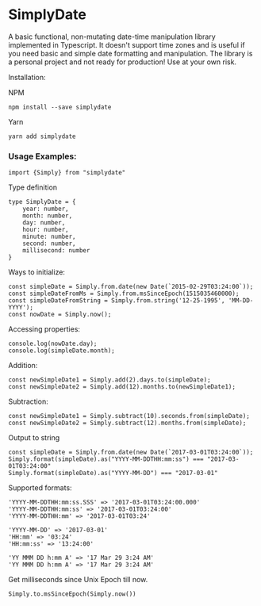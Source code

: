 # SimplyDate
A basic functional, non-mutating date-time manipulation library implemented in Typescript.
It doesn't support time zones and is useful if you need basic and simple date formatting and manipulation.
The library is a personal project and not ready for production! 
Use at your own risk.

Installation:

NPM
```
npm install --save simplydate
```

Yarn
```
yarn add simplydate
```

### Usage Examples:

````
import {Simply} from "simplydate"
````

Type definition
```
type SimplyDate = {
    year: number,
    month: number,
    day: number,
    hour: number,
    minute: number,
    second: number,
    millisecond: number
}
```

Ways to initialize:
```
const simpleDate = Simply.from.date(new Date(`2015-02-29T03:24:00`));
const simpleDateFromMs = Simply.from.msSinceEpoch(1515035460000);
const simpleDateFromString = Simply.from.string('12-25-1995', 'MM-DD-YYYY');
const nowDate = Simply.now();
```

Accessing properties:
```
console.log(nowDate.day);
console.log(simpleDate.month);
```

Addition:
```
const newSimpleDate1 = Simply.add(2).days.to(simpleDate);
const newSimpleDate2 = Simply.add(12).months.to(newSimpleDate1);

```
Subtraction:
```
const newSimpleDate1 = Simply.subtract(10).seconds.from(simpleDate);
const newSimpleDate2 = Simply.subtract(12).months.from(simpleDate);
```
Output to string
```
const simpleDate = Simply.from.date(new Date(`2017-03-01T03:24:00`));
Simply.format(simpleDate).as("YYYY-MM-DDTHH:mm:ss") === "2017-03-01T03:24:00"
Simply.format(simpleDate).as("YYYY-MM-DD") === "2017-03-01"
```

Supported formats:
```
'YYYY-MM-DDTHH:mm:ss.SSS' => '2017-03-01T03:24:00.000'
'YYYY-MM-DDTHH:mm:ss' => '2017-03-01T03:24:00'
'YYYY-MM-DDTHH:mm' => '2017-03-01T03:24'

'YYYY-MM-DD' => '2017-03-01'
'HH:mm' => '03:24'
'HH:mm:ss' => '13:24:00'

'YY MMM DD h:mm A' => '17 Mar 29 3:24 AM'
'YY MMM DD h:mm A' => '17 Mar 29 3:24 AM'
```

Get milliseconds since Unix Epoch till now.
```
Simply.to.msSinceEpoch(Simply.now())
```
